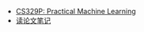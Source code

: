 - [CS329P: Practical Machine Learning](cs329p/README.md "Notes for MIT course cs329p practical machine learning 实用机器学习")
- [读论文笔记](read_papers/README.md "AI 自动驾驶 读论文笔记")